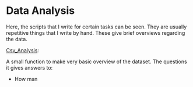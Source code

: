 # Data Analysis
Here, the scripts that I write for certain tasks can be seen. They are usually repetitive things that I write by hand. These give brief overviews regarding the data.

[Csv_Analysis](https://github.com/emreozan/Data_Analysis/blob/main/CSV_Analysis.ipynb): 

A small function to make very basic overview of the dataset. The questions it gives answers to:

- How man
